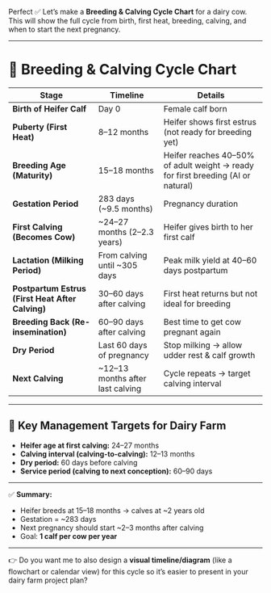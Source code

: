 Perfect ✅ Let’s make a **Breeding & Calving Cycle Chart** for a dairy cow. This will show the full cycle from birth, first heat, breeding, calving, and when to start the next pregnancy.

---

# 🐄 Breeding & Calving Cycle Chart

| **Stage**                                        | **Timeline**                      | **Details**                                                                      |
| ------------------------------------------------ | --------------------------------- | -------------------------------------------------------------------------------- |
| **Birth of Heifer Calf**                         | Day 0                             | Female calf born                                                                 |
| **Puberty (First Heat)**                         | 8–12 months                       | Heifer shows first estrus (not ready for breeding yet)                           |
| **Breeding Age (Maturity)**                      | 15–18 months                      | Heifer reaches 40–50% of adult weight → ready for first breeding (AI or natural) |
| **Gestation Period**                             | 283 days (\~9.5 months)           | Pregnancy duration                                                               |
| **First Calving (Becomes Cow)**                  | \~24–27 months (2–2.3 years)      | Heifer gives birth to her first calf                                             |
| **Lactation (Milking Period)**                   | From calving until \~305 days     | Peak milk yield at 40–60 days postpartum                                         |
| **Postpartum Estrus (First Heat After Calving)** | 30–60 days after calving          | First heat returns but not ideal for breeding                                    |
| **Breeding Back (Re-insemination)**              | 60–90 days after calving          | Best time to get cow pregnant again                                              |
| **Dry Period**                                   | Last 60 days of pregnancy         | Stop milking → allow udder rest & calf growth                                    |
| **Next Calving**                                 | \~12–13 months after last calving | Cycle repeats → target calving interval                                          |

---

## 📌 Key Management Targets for Dairy Farm

* **Heifer age at first calving:** 24–27 months
* **Calving interval (calving-to-calving):** 12–13 months
* **Dry period:** 60 days before calving
* **Service period (calving to next conception):** 60–90 days

---

✅ **Summary:**

* Heifer breeds at 15–18 months → calves at \~2 years old
* Gestation = \~283 days
* Next pregnancy should start \~2–3 months after calving
* Goal: **1 calf per cow per year**

---

👉 Do you want me to also design a **visual timeline/diagram** (like a flowchart or calendar view) for this cycle so it’s easier to present in your dairy farm project plan?

